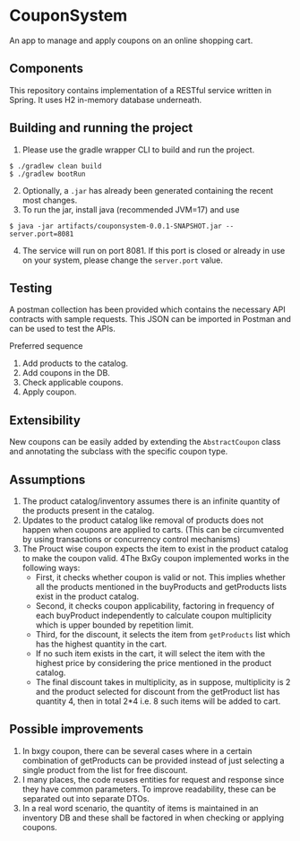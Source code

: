 # CouponSystem
An app to manage and apply coupons on an online shopping cart.

## Components
This repository contains implementation of a RESTful service written in Spring. It uses H2 in-memory database underneath.

## Building and running the project
1. Please use the gradle wrapper CLI to build and run the project.
```commandline
$ ./gradlew clean build
$ ./gradlew bootRun
```

2. Optionally, a `.jar`  has already been generated containing the recent most changes.
3. To run the jar, install java (recommended JVM=17) and use
```commandline
$ java -jar artifacts/couponsystem-0.0.1-SNAPSHOT.jar --server.port=8081

```
4. The service will run on port 8081. If this port is closed or already in use on your system, please change the `server.port` value.

## Testing
A postman collection has been provided which contains the necessary API contracts with sample requests. This JSON
can be imported in Postman and can be used to test the APIs.

Preferred sequence
1. Add products to the catalog.
2. Add coupons in the DB.
3. Check applicable coupons.
4. Apply coupon.

## Extensibility
New coupons can be easily added by extending the `AbstractCoupon` class and annotating the subclass with the specific coupon type.

## Assumptions
1. The product catalog/inventory assumes there is an infinite quantity of the products present in the catalog. 
2. Updates to the product catalog like removal of products does not happen when coupons are applied to carts. (This can be circumvented by using transactions or concurrency control mechanisms)
3. The Prouct wise coupon expects the item to exist in the product catalog to make the coupon valid.
4The BxGy coupon implemented works in the following ways:
   - First, it checks whether coupon is valid or not. This implies whether all the products mentioned in the buyProducts and getProducts lists exist in the product catalog.
   - Second, it checks coupon applicability, factoring in frequency of each buyProduct independently to calculate coupon multiplicity which is upper bounded by repetition limit.
   - Third, for the discount, it selects the item from `getProducts` list which has the highest quantity in the cart.
   - If no such item exists in the cart, it will select the item with the highest price by considering the price mentioned in the product catalog.
   - The final discount takes in multiplicity, as in suppose, multiplicity is 2 and the product selected for discount from the getProduct list has quantity 4, then in total 2*4 i.e. 8 such items will be added to cart.

## Possible improvements
1. In bxgy coupon, there can be several cases where in a certain combination of getProducts can be provided instead of just selecting a single product from the list for free discount.
2. I many places, the code reuses entities for request and response since they have common parameters. To improve readability, these can be separated out into separate DTOs.
3. In a real word scenario, the quantity of items is maintained in an inventory DB and these shall be factored in when checking or applying coupons.

